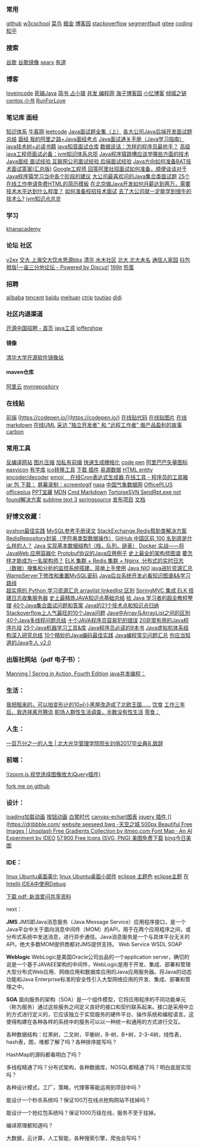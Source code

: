 ### 常用

  [github](https://github.com/)
  [w3cschool](https://www.w3cschool.cn/)
  [菜鸟](http://www.runoob.com/)
  [掘金](https://juejin.im/)
  [博客园](https://www.cnblogs.com/)
  [stackoverflow](http://stackoverflow.com/)
  [segmentfault](https://segmentfault.com/)
  [gitee](https://gitee.com/)
  [coding](https://coding.net/)
  [知乎](https://www.zhihu.com/)

### 搜索

  [谷歌](https://www.google.com/)
  [谷歌镜像](https://ac.scmor.com/)
  [searx](https://searx.me/)
  [有道](http://www.youdao.com/)


### 博客

  [loveincode](https://www.cnblogs.com/loveincode/)
  [死磕Java](http://cmsblogs.com/?cat=189)
  [简书 占小狼](https://www.jianshu.com/u/90ab66c248e6)
  [并发 编程网](http://ifeve.com/)
  [海子博客园](http://www.cnblogs.com/dolphin0520/)
  [](https://jeffjade.com/)
  [小忆博客](http://blog.iiwo.vip/)
  [倾城之链](https://nicelinks.site/)
  [centos 小书](https://array-huang.gitbooks.io/centos-book/content/content/systemd.html)
  [RunForLove](http://www.cnblogs.com/RunForLove/)

### 笔记库 面经

  [](https://github.com/it-ebooks/StudyBooks)
  [](https://github.com/lizhenghn123/StudyBooks)
  [](https://github.com/nnngu/LearningNotes)
  [](https://github.com/c-rainstorm/blog)
  [](https://github.com/james-cain/cain-note)
  [](https://github.com/helloqingfeng/Awsome-Front-End-learning-resource)
  [知识体系](http://treenpool.com/#/home)
  [牛客网](https://www.nowcoder.com/)
  [leetcode](https://leetcode.com/problemset/all/)
  [Java面试题全集（上）](http://blog.csdn.net/jackfrued/article/details/44921941)
  [各大公司Java后端开发面试题总结](http://blog.csdn.net/sinat_35512245/article/details/59056120)
  [面经 我的阿里之路+Java面经考点](https://juejin.im/post/5aa4a2e35188255589496eb8?utm_source=gold_browser_extension)
  [Java面试通关手册（Java学习指南）](https://github.com/Snailclimb/Java_Guide)
  [java技术树+必读书籍](https://www.cnblogs.com/dennyzhangdd/p/8674675.html)
  [java知音面试仓库](https://www.cnblogs.com/javazhiyin/p/8931214.html)
  [数据说话：怎样的程序员最抢手？](https://zhuanlan.zhihu.com/p/19965583)
  [高级java工程师面试必备：jvm知识体系总揽](https://mp.weixin.qq.com/s/ebg0bT_xBahGV7OAKorBAw?)
  [Java程序猿跳槽应该学哪些方面的技术](https://www.jianshu.com/p/caedc0b8f702)
  [Java面经 面试经验 互联网公司面试经验 后端面试经验](https://blog.csdn.net/qq_41790443/article/details/79727808)
  [Java方向如何准备BAT技术面试答案(汇总版)](http://www.cnblogs.com/loveincode/p/6856441.html)
  [Google工程师 ](https://github.com/xitu/gold-miner/blob/master/TODO/google.interview.university.md)
  [回答阿里社招面试如何准备，顺便谈谈对于Java程序猿学习当中各个阶段的建议](http://www.cnblogs.com/zuoxiaolong/p/life51.html)
  [大公司最喜欢问的Java集合类面试题](https://yq.aliyun.com/articles/78788?spm=5176.8252056.759076.3.wDP7ht)
  [25个在线工作申请免费HTML的简历模板](http://www.jianshu.com/p/75263d05c99c)
  [在北京做Java开发如何月薪达到两万，需要技术水平达到什么程度？](https://www.jianshu.com/p/75060d52bd9e)
  [如何准备校招技术面试](http://brianway.github.io/2017/09/29/how-to-prepare-a-technical-interview/)
  [去了大公司就一定能学到很牛的技术么?](https://news.cnblogs.com/n/526377/)
  [jvm知识点总览](https://zhuanlan.zhihu.com/p/25511795)

### 学习

  [khanacademy](https://www.khanacademy.org/)


###  论坛 社区

  [v2ex](https://www.v2ex.com/)
  [交大 上海交大饮水思源bbs](https://bbs.sjtu.edu.cn/)
  [清华 水木社区](http://www.newsmth.net/)
  [北大 北大未名](https://bbs.pku.edu.cn/v2/login.php)
  [通信人家园](http://www.txrjy.com/forum.php)
  [抖包袱版|一亩三分地论坛 - Powered by Discuz!](http://www.1point3acres.com/bbs/)
  [199it](http://www.199it.com/)
  [煎蛋](http://jandan.net/)

### 招聘

  [alibaba](https://job.alibaba.com/zhaopin/index.htm)
  [tencent](https://hr.tencent.com/)
  [baidu](https://talent.baidu.com/external/baidu/index.html#/)
  [meituan](https://zhaopin.meituan.com/)
  [ctrip](http://ctrip.zhiye.com/)
  [toutiao](https://job.toutiao.com/)
  [didi](http://job.didichuxing.com/)

### 社区内退渠道

  [开源中国招聘 - 首页](https://job.oschina.net/)
  [java工资](http://www.kanzhun.com/salaryl/search/?q=Java%E5%BC%80%E5%8F%91%E5%B7%A5%E7%A8%8B%E5%B8%88&cityCode=1&industryCode=0&stype=0&ka=select-city-2)
  [ioffershow](http://www.ioffershow.com/index/)

#### 镜像

  [清华大学开源软件镜像站](https://mirrors.tuna.tsinghua.edu.cn/)

#### maven仓库

  [](http://maven.wso2.org/nexus/content/groups/public/)
  [](http://jcenter.bintray.com/)
  [](http://maven.antelink.com/content/repositories/central/)
  [](http://nexus.openkoala.org/nexus/content/groups/Koala-release/)
  [](http://maven.tmatesoft.com/content/groups/public/)
  [](http://mavensync.zkoss.org/maven2/)
  [](http://maven.springframework.org/release/)
  [阿里云](http://maven.aliyun.com/nexus/content/groups/public/)
  [mvnrepository](http://www.mvnrepository.com/)

### 在线贴

  [前端](https://jsfiddle.net/)
  [https://codepen.io/](https://codepen.io/)
  [在线贴代码](http://paste.ubuntu.com)
  [在线贴图片](https://uploadpie.com/)
  [在线markdown](https://stackedit.io/editor)
  [在线UML](https://www.processon.com/diagrams)
  [采访 "独立开发者" 和 "远程工作者" 做产品盈利的故事](http://sideidea.com/)
  [carbon](https://dawnlabs.io/carbon)


### 常用工具

  [反编译网站](http://javare.cn/)
  [图片压缩](https://tinypng.com/)
  [加私有前缀](https://autoprefixer.github.io/)
  [快速生成栅格化](http://grid.guide/)
  [code pen](https://codepen.io/)
  [阿里巴巴矢量图标](http://www.iconfont.cn/)
  [easyicon](http://www.easyicon.net/)
  [有字库](https://www.youziku.com/)
  [ico转换工具](http://www.bitbug.net/)
  [下载 插件](https://sourceforge.net/)
  [易源数据](https://www.showapi.com/)
  [HTML entity encoder/decoder](https://mothereff.in/html-entities)
  [emoji　 ](https://emojipedia.org/)
  [在线Cron表达式生成器 ](http://cron.qqe2.com/)
  [在线工具 - 程序员的工具箱](https://tool.lu/)
  [jar 包 下载：](http://www.java2s.com/Code/Jar/)
  [屏幕录制：screentogif](http://www.screentogif.com/?l=zh_cn)
  [nasa](https://images.nasa.gov/#/)
  [中国气象数据网](http://data.cma.cn/)
  [OfficePLUS](http://office.mmais.com.cn/Template/Home.shtml)
  [officeplus](http://www.officeplus.cn/Template/Home.shtml)
  [PPT宝藏](http://www.pptbz.com/)
  [MDN](https://developer.mozilla.org/zh-CN/)
  [Cmd Markdown](https://www.zybuluo.com/cmd/)
  [TortoiseSVN SendRpt.exe not found解决方案](http://blog.csdn.net/freelk/article/details/77509191)
  [sublime text 3](http://www.sublimetextcn.com/3/)
  [springsource](https://repo.springsource.org/webapp/#/home)
  [发布项目](https://pivotal.io/) [文档](http://docs.run.pivotal.io/cf-cli/install-go-cli.html)

### 好博文收藏：

  [pyshon最佳实践](https://pythonguidecn.readthedocs.io/zh/latest/index.html)
  [MySQL参考手册译文](https://www.shuaihua.cc/article/1505472284172/)
  [StackExchange.Redis帮助类解决方案RedisRepository封装（字符串类型数据操作）](http://www.cnblogs.com/tdws/p/5815880.html)
  [GitHub 中国区前 100 名到底是什么样的人？](https://www.diycode.cc/topics/23)
  [Java 实现基本数据结构1（栈，队列，链表）](https://segmentfault.com/a/1190000002602101)
  [Docker 实战——将 JavaWeb 应用容器化](https://blog.csdn.net/smartbetter/article/details/77512260)
  [Protobuf协议的Java应用例子](https://blog.csdn.net/antgan/article/details/52103966)
  [史上最全的架构师图谱](https://juejin.im/entry/5983ee376fb9a03c43008830)
  [要怎样才能成为一名架构师？](https://juejin.im/post/59af6a6f6fb9a02477075fa4)
  [ELK 集群 + Redis 集群 + Nginx ,分布式的实时日志（数据）搜集和分析的监控系统搭建，简单上手使用](https://segmentfault.com/a/1190000010975383)
  [Java NIO](https://www.jianshu.com/p/a33f741fe450)
  [java进阶资源汇总](http://m.blog.csdn.net/article/details?id=70196252)
  [WampServer下修改和重置MySQL密码](http://www.2cto.com/database/201504/387589.html)
  [Java后台系统开发必看知识图谱&&学习路线 ](http://www.jianshu.com/p/6c32868876f1)  
  [超实用的 Python 学习资源汇总 ](https://juejin.im/post/58958bcf128fe1006ca950a5)
  [arraylist linkedlist 区别](http://pengcqu.iteye.com/blog/502676)
  [SpringMVC 集成 ELK 搭建日志收集服务器](http://www.ciphermagic.cn/springmvc-elk.html)
  [史上最精炼JAVA知识点基础总结](https://www.jianshu.com/p/9caf1c755889)
  [给 Java 学习者的超全教程整理](https://www.jianshu.com/p/8bf4d1b2edef)
  [40个Java集合面试问题和答案](http://www.importnew.com/15980.html)
  [Java的21个技术点和知识点归纳](http://www.cnblogs.com/ownraul/p/5496834.html)
  [Stackoverflow上人气最旺的10个Java问题](http://www.importnew.com/16841.html)
  [Java中Array与ArrayList之间的区别](https://www.shiyanlou.com/questions/3648)
  [40个Java多线程问题总结](http://www.cnblogs.com/xrq730/p/5060921.html)
  [十个JAVA程序员容易犯的错误](http://www.cnblogs.com/tina-smile/p/5113691.html)
  [20非常有用的Java程序片段](https://coolshell.cn/articles/889.html)
  [25个Java机器学习工具&库](https://www.shiyanlou.com/questions/4316)
  [Java程序员必读的9本书](https://droidyue.com/blog/2014/11/30/java-programmer-must-read-these-9-books/#0-douban-1-60609-8281435cf7fd5566f1df466eda875057)
  [Java虚拟机体系结构深入研究总结](http://developer.51cto.com/art/201603/506644.htm)
  [10个精妙的Java编码最佳实践](http://www.importnew.com/10138.html)
  [Java编程常见问题汇总](http://macrochen.iteye.com/blog/1393502)
  [你应当知道的Java牛人 v2.0](http://www.importnew.com/5575.html)

### 出版社网站（pdf 电子书）：

  [Manning | Spring in Action, Fourth Edition](https://www.manning.com/books/spring-in-action-fourth-edition)
  [java并发编程：](http://blog.csdn.net/ahaha413525642/article/details/76753108)

### 生活：

  [我把租来的，可以拍变形计的10㎡小黑屋改造成了北欧王国……](https://www.douban.com/group/topic/105557925/)
  [饮食](http://group.haodou.com/topic-310623.html)
  [工作三年后，我选择离开腾讯](https://mp.weixin.qq.com/s/8Cxli6iMCfpB83MtLsKGaA?)
  [职场人群性生活调查，半数没有性生活](https://maimai.cn/activity/activity_s_report?fr=pr&from=timeline&isappinstalled=0)
  [零食：](https://www.zhihu.com/question/35331898/answer/245756425)

### 人生：

  [一百万分之一的人生 | 北大光华管理学院院长刘俏2017毕业典礼致辞](https://mp.weixin.qq.com/s/73IhSUZzPhMLJLUhxffesw)

### 前端：
  [!(zoom.js 视觉连续图像放大jQuery插件)](http://www.shejidaren.com/zoom-js.html)

  [fork me on github](https://github.com/blog/273-github-ribbons)

### 设计：
  [loading加载动画](https://loading.io/)
  [按钮动画](http://www.17sucai.com/pins/demoshow/25581)
  [白鹭时代](https://www.egret.com)
  [canvas-echart图表](http://echarts.baidu.com/)
  [jquery 插件 ](http://www.unheap.com/)
  [](https://dribbble.com/
  [website ](http://reeoo.com/)
  [seeseed ](https://www.seeseed.com/)
  [bwg ](https://bestwebsite.gallery/)
  [-天空之城 ](https://www.skypixel.com/)
  [500px ](https://500px.com/popular)
  [Beautiful Free Images | Unsplash ](https://unsplash.com/)
  [Free Gradients Collection by itmeo.com ](https://webgradients.com/)
  [Font Map · An AI Experiment by IDEO](http://fontmap.ideo.com/)
  [57,900 Free Icons (SVG, PNG) ](https://icons8.com/)
  [美图免费下载](https://magdeleine.co/)
  [bing今日美图](http://bing.plmeizi.com/)

### IDE：　　　

  [linux Ubuntu桌面美化](http://www.cnblogs.com/youxia/p/linux012.html)
  [linux Ubuntu桌面小部件](http://forum.ubuntu.org.cn/viewtopic.php?f=94&t=313031&start=0)
  [eclipse 主题色](http://blog.csdn.net/songxingfeng/article/details/7790582)
  [eclipse主题](http://www.cnblogs.com/csulennon/p/4231405.html)
  [在Intellij IDEA中使用Debug](http://www.cnblogs.com/chiangchou/p/idea-debug.html)

  [下载 pdf: 新浪爱问共享资料](http://ishare.iask.sina.com.cn/)

next：

  **JMS** JMS即Java消息服务（Java Message Service）应用程序接口，是一个Java平台中关于面向消息中间件（MOM）的API，用于在两个应用程序之间，或分布式系统中发送消息，进行异步通信。Java消息服务是一个与具体平台无关的API，绝大多数MOM提供商都对JMS提供支持。
  Web Service WSDL SOAP

  **Weblogic** WebLogic是美国Oracle公司出品的一个application server，确切的说是一个基于JAVAEE架构的中间件，WebLogic是用于开发、集成、部署和管理大型分布式Web应用、网络应用和数据库应用的Java应用服务器。将Java的动态功能和Java Enterprise标准的安全性引入大型网络应用的开发、集成、部署和管理之中。

  **SOA** 面向服务的架构（SOA）是一个组件模型，它将应用程序的不同功能单元（称为服务）通过这些服务之间定义良好的接口和契约联系起来。接口是采用中立的方式进行定义的，它应该独立于实现服务的硬件平台、操作系统和编程语言。这使得构建在各种各样的系统中的服务可以以一种统一和通用的方式进行交互。

  各种数据结构：红黑树，二叉树，平衡树，B-树，B+树，2-3-4树，线性表，hash表，图，堆都了解了吗？各种排序能写吗？

  HashMap的源码都看明白了吗？

  多线程精通了吗？分布式架构，各种数据库，NOSQL都精通了吗？明白底层实现吗？

  各种设计模式，工厂，策略，代理等等能运用到项目中吗？

  能设计一个秒杀系统吗？保证100万在线点抢购网站不挂掉吗？

  能设计一个抢红包系统吗？保证1000万级在线，服务不至于挂掉。

  编译原理都知道吗？

  大数据，云计算，人工智能，各种搜索引擎，爬虫会写吗？
